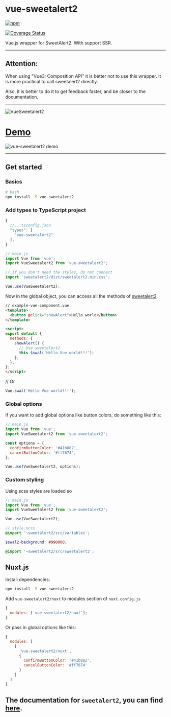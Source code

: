 # vue-sweetalert2

[![npm](https://img.shields.io/npm/v/vue-sweetalert2.svg)](https://www.npmjs.com/package/vue-sweetalert2)

[![Coverage Status](https://coveralls.io/repos/github/avil13/vue-sweetalert2/badge.svg?branch=master)](https://coveralls.io/github/avil13/vue-sweetalert2?branch=master)

Vue.js wrapper for SweetAlert2. With support SSR.

---

## Attention:

When using "Vue3: Composition API" it is better not to use this wrapper.
It is more practical to call sweetalert2 directly.

Also, it is better to do it to get feedback faster, and be closer to the documentation.

---


![VueSweetalert2](assets/logo.png)

# [Demo](https://avil13.github.io/vue-sweetalert2/)

![vue-sweetalert2 demo](assets/vue-sweetalert2.gif)

---

## Get started

### Basics

```bash
# bash
npm install -S vue-sweetalert2
```

### Add types to TypeScript project

```js
{
  //...tsconfig.json
  "types": [
    "vue-sweetalert2"
  ],
}
```

```js
// main.js
import Vue from 'vue';
import VueSweetalert2 from 'vue-sweetalert2';

// If you don't need the styles, do not connect
import 'sweetalert2/dist/sweetalert2.min.css';

Vue.use(VueSweetalert2);
```

Now in the global object, you can access all the methods of [sweetalert2](https://github.com/limonte/sweetalert2).

```html
// example-vue-component.vue
<template>
  <button @click="showAlert">Hello world</button>
</template>

<script>
export default {
  methods: {
    showAlert() {
      // Use sweetalert2
      this.$swal('Hello Vue world!!!');
    },
  },
};
</script>
```

// Or

```js
Vue.swal('Hello Vue world!!!');
```

### Global options

If you want to add global options like button colors, do something like this:

```js
// main.js
import Vue from 'vue';
import VueSweetalert2 from 'vue-sweetalert2';

const options = {
  confirmButtonColor: '#41b882',
  cancelButtonColor: '#ff7674',
};

Vue.use(VueSweetalert2, options);
```

### Custom styling

Using scss styles are loaded so

```js
// main.js
import Vue from 'vue';
import VueSweetalert2 from 'vue-sweetalert2';

Vue.use(VueSweetalert2);
```

```scss
// style.scss
@import '~sweetalert2/src/variables';

$swal2-background: #990000;

@import '~sweetalert2/src/sweetalert2';
```

## Nuxt.js

Install dependencies:

```bash
npm install -S vue-sweetalert2
```

Add `vue-sweetalert2/nuxt` to modules section of `nuxt.config.js`

```js
{
  modules: ['vue-sweetalert2/nuxt'];
}
```

Or pass in global options like this:

```js
{
  modules: [
    [
      'vue-sweetalert2/nuxt',
      {
        confirmButtonColor: '#41b882',
        cancelButtonColor: '#ff7674'
      }
    ]
  ]
}
```

## The documentation for `sweetalert2`, you can find [here](https://sweetalert2.github.io/).
